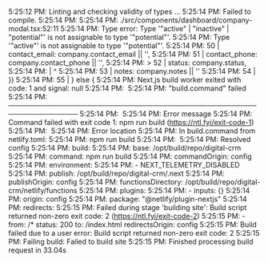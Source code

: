 5:25:12 PM:    Linting and checking validity of types ...
5:25:14 PM: Failed to compile.
5:25:14 PM: 
5:25:14 PM: ./src/components/dashboard/company-modal.tsx:52:11
5:25:14 PM: Type error: Type '"active" | "inactive" | "potential"' is not assignable to type '"potential"'.
5:25:14 PM:   Type '"active"' is not assignable to type '"potential"'.
5:25:14 PM:   50 |           contact_email: company.contact_email || '',
5:25:14 PM:   51 |           contact_phone: company.contact_phone || '',
5:25:14 PM: > 52 |           status: company.status,
5:25:14 PM:      |           ^
5:25:14 PM:   53 |           notes: company.notes || ''
5:25:14 PM:   54 |         })
5:25:14 PM:   55 |       } else {
5:25:14 PM: Next.js build worker exited with code: 1 and signal: null
5:25:14 PM: ​
5:25:14 PM: "build.command" failed                                        
5:25:14 PM: ────────────────────────────────────────────────────────────────
5:25:14 PM: ​
5:25:14 PM:   Error message
5:25:14 PM:   Command failed with exit code 1: npm run build (https://ntl.fyi/exit-code-1)
5:25:14 PM: ​
5:25:14 PM:   Error location
5:25:14 PM:   In build.command from netlify.toml:
5:25:14 PM:   npm run build
5:25:14 PM: ​
5:25:14 PM:   Resolved config
5:25:14 PM:   build:
5:25:14 PM:     base: /opt/build/repo/digital-crm
5:25:14 PM:     command: npm run build
5:25:14 PM:     commandOrigin: config
5:25:14 PM:     environment:
5:25:14 PM:       - NEXT_TELEMETRY_DISABLED
5:25:14 PM:     publish: /opt/build/repo/digital-crm/.next
5:25:14 PM:     publishOrigin: config
5:25:14 PM:   functionsDirectory: /opt/build/repo/digital-crm/netlify/functions
5:25:14 PM:   plugins:
5:25:14 PM:     - inputs: {}
5:25:14 PM:       origin: config
5:25:14 PM:       package: "@netlify/plugin-nextjs"
5:25:14 PM:   redirects:
5:25:15 PM: Failed during stage 'building site': Build script returned non-zero exit code: 2 (https://ntl.fyi/exit-code-2)
5:25:15 PM:     - from: /*
      status: 200
      to: /index.html
  redirectsOrigin: config
5:25:15 PM: Build failed due to a user error: Build script returned non-zero exit code: 2
5:25:15 PM: Failing build: Failed to build site
5:25:15 PM: Finished processing build request in 33.04s